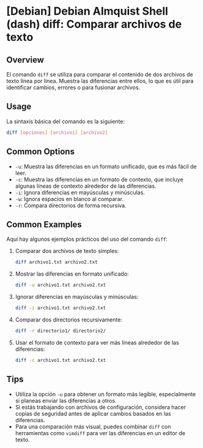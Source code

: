 # [Debian] Debian Almquist Shell (dash) diff: Comparar archivos de texto

## Overview
El comando `diff` se utiliza para comparar el contenido de dos archivos de texto línea por línea. Muestra las diferencias entre ellos, lo que es útil para identificar cambios, errores o para fusionar archivos.

## Usage
La sintaxis básica del comando es la siguiente:

```bash
diff [opciones] [archivo1] [archivo2]
```

## Common Options
- `-u`: Muestra las diferencias en un formato unificado, que es más fácil de leer.
- `-c`: Muestra las diferencias en un formato de contexto, que incluye algunas líneas de contexto alrededor de las diferencias.
- `-i`: Ignora diferencias en mayúsculas y minúsculas.
- `-w`: Ignora espacios en blanco al comparar.
- `-r`: Compara directorios de forma recursiva.

## Common Examples
Aquí hay algunos ejemplos prácticos del uso del comando `diff`:

1. Comparar dos archivos de texto simples:
   ```bash
   diff archivo1.txt archivo2.txt
   ```

2. Mostrar las diferencias en formato unificado:
   ```bash
   diff -u archivo1.txt archivo2.txt
   ```

3. Ignorar diferencias en mayúsculas y minúsculas:
   ```bash
   diff -i archivo1.txt archivo2.txt
   ```

4. Comparar dos directorios recursivamente:
   ```bash
   diff -r directorio1/ directorio2/
   ```

5. Usar el formato de contexto para ver más líneas alrededor de las diferencias:
   ```bash
   diff -c archivo1.txt archivo2.txt
   ```

## Tips
- Utiliza la opción `-u` para obtener un formato más legible, especialmente si planeas enviar las diferencias a otros.
- Si estás trabajando con archivos de configuración, considera hacer copias de seguridad antes de aplicar cambios basados en las diferencias.
- Para una comparación más visual, puedes combinar `diff` con herramientas como `vimdiff` para ver las diferencias en un editor de texto.